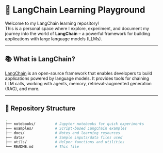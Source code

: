 # 🚀 LangChain Learning Playground

Welcome to my LangChain learning repository!  
This is a personal space where I explore, experiment, and document my journey into the world of **LangChain** – a powerful framework for building applications with large language models (LLMs).

---

## 📚 What is LangChain?

[LangChain](https://www.langchain.com/) is an open-source framework that enables developers to build applications powered by language models. It provides tools for chaining LLM calls, working with agents, memory, retrieval-augmented generation (RAG), and more.

---

## 📁 Repository Structure

```bash
.
├── notebooks/         # Jupyter notebooks for quick experiments
├── examples/          # Script-based LangChain examples
├── docs/              # Notes and learning resources
├── data/              # Sample inputs/data files used
├── utils/             # Helper functions and utilities
└── README.md          # This file
